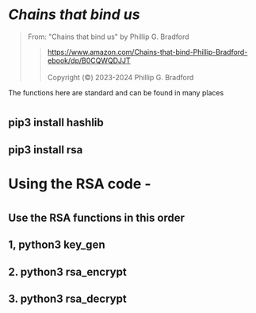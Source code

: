 # *Chains that bind us*<br>  

> From: "Chains that bind us" by Phillip G. Bradford <br>  
>>  https://www.amazon.com/Chains-that-bind-Phillip-Bradford-ebook/dp/B0CQWQDJJT <br>  
> Copyright (&copy;) 2023-2024 Phillip G. Bradford <br>


The functions here are standard and can be found in many places
# 
## pip3 install hashlib
## pip3 install rsa
#
#
# Using the RSA code - 
#
## Use the RSA functions in this order
## 1, python3 key_gen
## 2. python3 rsa_encrypt
## 3. python3 rsa_decrypt

